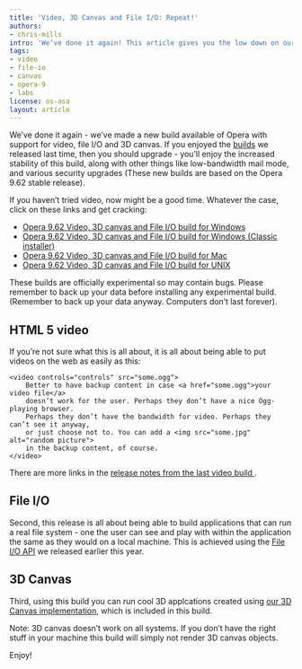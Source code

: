 ```yaml
---
title: 'Video, 3D Canvas and File I/O: Repeat!'
authors:
- chris-mills
intro: 'We’ve done it again! This article gives you the low down on our _all new_ Opera desktop build with support for the HTML5 `<video>` element, 3D canvas, and the File I/O API. Find out what it contains, and download builds for Windows, Mac and UNIX!'
tags:
- video
- file-io
- canvas
- opera-9
- labs
license: os-asa
layout: article
---
```


We’ve done it again - we’ve made a new build available of Opera with support for video, file I/O and 3D canvas. If you enjoyed the [builds][1] we released last time, then you should upgrade - you’ll enjoy the increased stability of this build, along with other things like low-bandwidth mail mode, and various security upgrades (These new builds are based on the Opera 9.62 stable release).

[1]: http://labs.opera.com/news/2008/07/18/

If you haven’t tried video, now might be a good time. Whatever the case, click on these links and get cracking:

- [ Opera 9.62 Video, 3D canvas and File I/O build for Windows ][2]
- [ Opera 9.62 Video, 3D canvas and File I/O build for Windows (Classic installer) ][3]
- [ Opera 9.62 Video, 3D canvas and File I/O build for Mac ][4]
- [ Opera 9.62 Video, 3D canvas and File I/O build for UNIX ][5]

[2]: http://snapshot.opera.com/windows/o962s_video_10469m.exe
[3]: http://snapshot.opera.com/windows/o962s_video_10469.exe
[4]: http://snapshot.opera.com/mac/o962s_video_5257.dmg
[5]: http://snapshot.opera.com/unix/snapshot_video-2467/

These builds are officially experimental so may contain bugs. Please remember to back up your data before installing any experimental build. (Remember to back up your data anyway. Computers don’t last forever).

## HTML 5 video

If you’re not sure what this is all about, it is all about being able to put videos on the web as easily as this:

	<video controls="controls" src="some.ogg">
		Better to have backup content in case <a href="some.ogg">your video file</a>
		doesn’t work for the user. Perhaps they don’t have a nice Ogg-playing browser.
		Perhaps they don’t have the bandwidth for video. Perhaps they can’t see it anyway,
		or just choose not to. You can add a <img src="some.jpg" alt="random picture">
		in the backup content, of course.
	</video>

There are more links in the [ release notes from the last video build ][6] .

[6]: http://labs.opera.com/news/2008/07/18/

## File I/O

Second, this release is all about being able to build applications that can run a real file system - one the user can see and play with within the application the same as they would on a local machine. This is achieved using the [File I/O API][7] we released earlier this year.

[7]: http://labs.opera.com/news/2008/05/08/

## 3D Canvas

Third, using this build you can run cool 3D applcations created using [our 3D Canvas implementation][8], which is included in this build.

[8]: http://my.opera.com/timjoh/blog/2007/11/13/taking-the-canvas-to-another-dimension

Note: 3D canvas doesn’t work on all systems. If you don’t have the right stuff in your machine this build will simply not render 3D canvas objects.

Enjoy!

